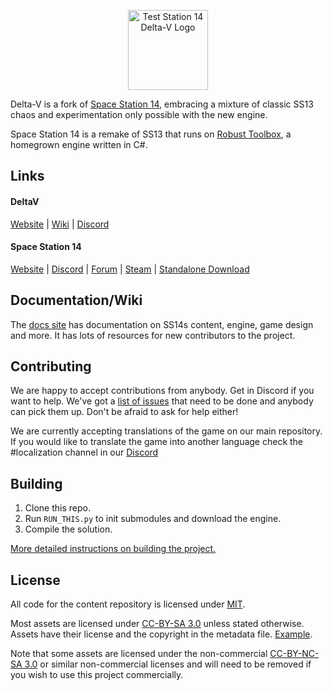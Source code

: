 <p align="center"> <img alt="Test Station 14 Delta-V Logo" width="128" height="128" src="https://upload.wikimedia.org/wikipedia/commons/d/d0/Crystal_Clear_app_linneighborhood.png" /></p>
<!---<p align="center"> <img alt="Space Station 14 Delta-V Banner" width="512" height="126" src="https://raw.githubusercontent.com/DeltaV-Station/Delta-v/master/Resources/Textures/Logo/banner.png" /></p>-->

Delta-V is a fork of [Space Station 14](https://github.com/space-wizards/space-station-14), embracing a mixture of classic SS13 chaos and experimentation only possible with the new engine.

Space Station 14 is a remake of SS13 that runs on [Robust Toolbox](https://github.com/space-wizards/RobustToolbox), a homegrown engine written in C#.

## Links

#### DeltaV
[Website](https://delta-v.org/) | [Wiki](https://wiki.delta-v.org/view/Main_Page) | [Discord](https://discord.gg/BRCBAxw65X)

#### Space Station 14

[Website](https://spacestation14.io/) | [Discord](https://discord.ss14.io/) | [Forum](https://forum.spacestation14.io/) | [Steam](https://store.steampowered.com/app/1255460/Space_Station_14/) | [Standalone Download](https://spacestation14.io/about/nightlies/)

## Documentation/Wiki

The [docs site](https://docs.spacestation14.io/) has documentation on SS14s content, engine, game design and more. It has lots of resources for new contributors to the project.

## Contributing

We are happy to accept contributions from anybody. Get in Discord if you want to help. We've got a [list of issues](https://github.com/DeltaV-Station/Delta-v/issues) that need to be done and anybody can pick them up. Don't be afraid to ask for help either!

We are currently accepting translations of the game on our main repository. If you would like to translate the game into another language check the #localization channel in our [Discord](https://discord.gg/BRCBAxw65Xo)

## Building

1. Clone this repo.
2. Run `RUN_THIS.py` to init submodules and download the engine.
3. Compile the solution.

[More detailed instructions on building the project.](https://docs.spacestation14.io/getting-started/dev-setup)

## License

All code for the content repository is licensed under [MIT](https://github.com/DeltaV-Station/Delta-v/blob/master/LICENSE.TXT).

Most assets are licensed under [CC-BY-SA 3.0](https://creativecommons.org/licenses/by-sa/3.0/) unless stated otherwise. Assets have their license and the copyright in the metadata file. [Example](https://github.com/DeltaV-Station/Delta-v/blob/master/Resources/Textures/Objects/Tools/crowbar.rsi/meta.json).

Note that some assets are licensed under the non-commercial [CC-BY-NC-SA 3.0](https://creativecommons.org/licenses/by-nc-sa/3.0/) or similar non-commercial licenses and will need to be removed if you wish to use this project commercially.
